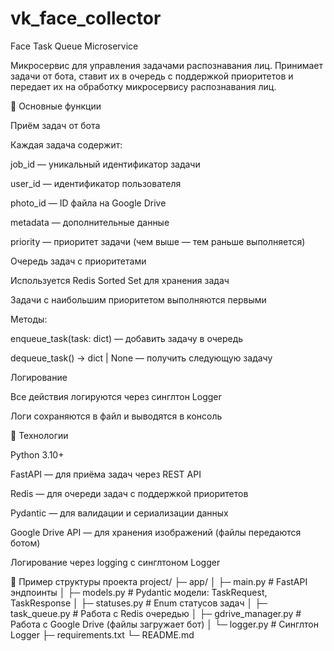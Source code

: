 # vk_face_collector
Face Task Queue Microservice

Микросервис для управления задачами распознавания лиц. Принимает задачи от бота, ставит их в очередь с поддержкой приоритетов и передает их на обработку микросервису распознавания лиц.

🔹 Основные функции

Приём задач от бота

Каждая задача содержит:

job_id — уникальный идентификатор задачи

user_id — идентификатор пользователя

photo_id — ID файла на Google Drive

metadata — дополнительные данные

priority — приоритет задачи (чем выше — тем раньше выполняется)

Очередь задач с приоритетами

Используется Redis Sorted Set для хранения задач

Задачи с наибольшим приоритетом выполняются первыми

Методы:

enqueue_task(task: dict) — добавить задачу в очередь

dequeue_task() -> dict | None — получить следующую задачу

Логирование

Все действия логируются через синглтон Logger

Логи сохраняются в файл и выводятся в консоль

🔹 Технологии

Python 3.10+

FastAPI — для приёма задач через REST API

Redis — для очереди задач с поддержкой приоритетов

Pydantic — для валидации и сериализации данных

Google Drive API — для хранения изображений (файлы передаются ботом)

Логирование через logging с синглтоном Logger

🔹 Пример структуры проекта
project/
├─ app/
│  ├─ main.py             # FastAPI эндпоинты
│  ├─ models.py           # Pydantic модели: TaskRequest, TaskResponse
│  ├─ statuses.py         # Enum статусов задач
│  ├─ task_queue.py       # Работа с Redis очередью
│  ├─ gdrive_manager.py   # Работа с Google Drive (файлы загружает бот)
│  └─ logger.py           # Синглтон Logger
├─ requirements.txt
└─ README.md